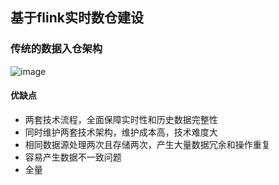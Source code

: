 ## 基于flink实时数仓建设

### 传统的数据入仓架构
![image](https://user-images.githubusercontent.com/13389058/187827116-fcf81df6-fc36-43c4-8489-4c0f6f7c45b8.png)
#### 优缺点
* 两套技术流程，全面保障实时性和历史数据完整性
* 同时维护两套技术架构，维护成本高，技术难度大
* 相同数据源处理两次且存储两次，产生大量数据冗余和操作重复
* 容易产生数据不一致问题
* 全量


